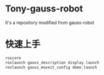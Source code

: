 # Tony-gauss-robot
It's a repository modified from gauss-robot

# 快速上手
~~~ c++
roscore
roslaunch gauss_description display.launch
roslaunch gauss_moveit_config demo.launch
~~~
